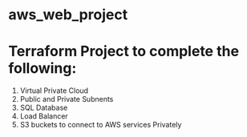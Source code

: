 # aws_web_project

# Terraform Project to complete the following:
1) Virtual Private Cloud
2) Public and Private Subnents
3) SQL Database
4) Load Balancer
5) S3 buckets to connect to AWS services Privately
